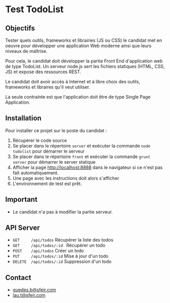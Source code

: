 # Test TodoList

## Objectifs

Tester quels outils, frameworks et librairies (JS ou CSS) le candidat met en oeuvre pour développer une application Web moderne
ainsi que leurs niveaux de maîtrise.

Pour cela, le candidat doit développer la partie Front End d'application web de type TodoList.
Un serveur node.js sert les fichiers statiques (HTML, CSS, JS) et expose des ressources REST.

Le candidat doit avoir accès à Internet et à libre choix des outils, frameworks et libraires qu'il veut utiliser.

La seule contrainte est que l'application doit être de type Single Page Application.

## Installation

Pour installer ce projet sur le poste du candidat :

1. Récupérer le code source
2. Se placer dans le répertoire `server` et exécuter la commande ```node todolist``` pour démarrer le serveur
3. Se placer dans le répertoire `front` et exécuter la commande `grunt server` pour démarrer le server statique
5. Afficher la page [http://localhost:8888](http://localhost:8888) dans le navigateur si ce n'est pas fait automatiquement.
6. Une page avec les instructions doit alors s'afficher
7. L'environnement de test est prêt.

## Important

* Le candidat n'a pas à modifier la partie serveur.

## API Server

* ```GET     /api/todos``` Récupérer la liste des todos
* ```GET     /api/todos/:id ```  Récupérer un todo
* ```POST    /api/todos``` Créer un todo
* ```PUT     /api/todos/:id``` Mise à jour d'un todo
* ```DELETE  /api/todos/:id``` Suppression d'un todo

## Contact

* guedes.b@sfeir.com
* lau.t@sfeir.com
